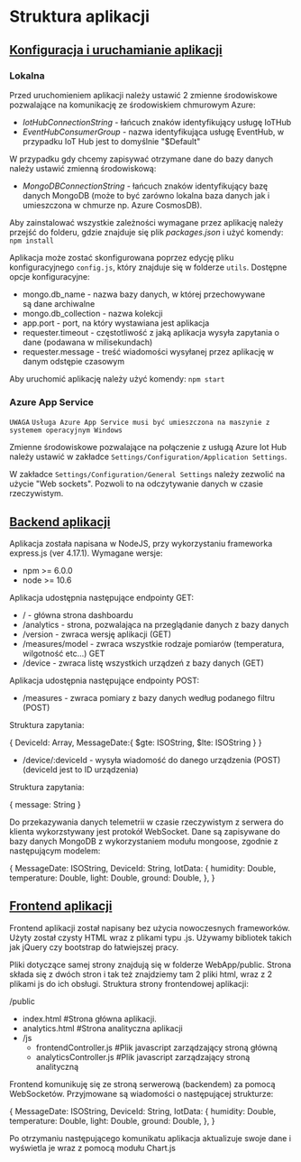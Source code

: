 Struktura aplikacji
================


## [Konfiguracja i uruchamianie aplikacji](#konfiguracja-i-uruchamianie-aplikacji)

### Lokalna

Przed uruchomieniem aplikacji należy ustawić 2 zmienne środowiskowe pozwalające na komunikację ze środowiskiem chmurowym Azure:

* _IotHubConnectionString_ - łańcuch znaków identyfikujący usługę IoTHub
* _EventHubConsumerGroup_ - nazwa identyfikująca usługę EventHub, w przypadku IoT Hub jest to domyślnie "$Default"

W przypadku gdy chcemy zapisywać otrzymane dane do bazy danych należy ustawić zmienną środowiskową:

* _MongoDBConnectionString_ - łańcuch znaków identyfikujący bazę danych MongoDB (może to być zarówno lokalna baza danych jak i umieszczona w chmurze np. Azure CosmosDB).

Aby zainstalować wszystkie zależności wymagane przez aplikację należy przejść do folderu, gdzie znajduje się plik _packages.json_  i użyć komendy: `npm install`

Aplikacja może zostać skonfigurowana poprzez edycję pliku konfiguracyjnego `config.js`, który znajduje się w folderze `utils`. Dostępne opcje konfiguracyjne:

* mongo.db_name - nazwa bazy danych, w której przechowywane są dane archiwalne
* mongo.db_collection - nazwa kolekcji
* app.port - port, na który wystawiana jest aplikacja
* requester.timeout - częstotliwość z jaką aplikacja wysyła zapytania o dane (podawana w milisekundach)
* requester.message - treść wiadomości wysyłanej przez aplikację w danym odstępie czasowym

Aby uruchomić aplikację należy użyć komendy: `npm start`

### Azure App Service

`UWAGA`
`Usługa Azure App Service musi być umieszczona na maszynie z systemem operacyjnym Windows`

Zmienne środowiskowe pozwalające na połączenie z usługą Azure Iot Hub należy ustawić w zakładce `Settings/Configuration/Application Settings`.

W zakładce `Settings/Configuration/General Settings` należy zezwolić na użycie "Web sockets". Pozwoli to na odczytywanie danych w czasie rzeczywistym.


## [Backend aplikacji](#backend-aplikacji)

Aplikacja została napisana w NodeJS, przy wykorzystaniu frameworka express.js (ver 4.17.1). Wymagane wersje:

* npm >= 6.0.0
* node >= 10.6

Aplikacja udostępnia następujące endpointy GET:

* / - główna strona dashboardu
* /analytics - strona, pozwalająca na przeglądanie danych z bazy danych
* /version - zwraca wersję aplikacji (GET)
* /measures/model - zwraca wszystkie rodzaje pomiarów (temperatura, wilgotność etc...) GET
* /device - zwraca listę wszystkich urządzeń z bazy danych (GET)

Aplikacja udostępnia następujące endpointy POST:

* /measures - zwraca pomiary z bazy danych według podanego filtru (POST)

Struktura zapytania:

{
    DeviceId: Array,
    MessageDate:{
        $gte: ISOString,
        $lte: ISOString
    }
}


* /device/:deviceId - wysyła wiadomość do danego urządzenia (POST) (deviceId jest to ID urządzenia)

Struktura zapytania:


{
    message: String
}


Do przekazywania danych telemetrii w czasie rzeczywistym z serwera do klienta wykorzstywany jest protokół WebSocket. Dane są zapisywane do bazy danych MongoDB z wykorzystaniem modułu mongoose, zgodnie z następującym modelem:


{
    MessageDate: ISOString,
    DeviceId: String,
    IotData: {
        humidity: Double,
        temperature: Double,
        light: Double,
        ground: Double,
    },
}


## [Frontend aplikacji](#frontend-aplikacji)


Frontend aplikacji został napisany bez użycia nowoczesnych frameworków. Użyty został czysty HTML wraz z plikami typu .js.
Używamy bibliotek takich jak jQuery czy bootstrap do łatwiejszej pracy.

Pliki dotyczące samej strony znajdują się w folderze WebApp/public. Strona składa się z dwóch stron i tak też znajdziemy tam 2 pliki html, wraz z 2 plikami js do ich obsługi. Struktura strony frontendowej aplikacji:

/public
- index.html                          #Strona główna aplikacji.
- analytics.html                      #Strona analityczna aplikacji
- /js
    - frontendController.js         #Plik javascript zarządzający stroną główną
    - analyticsController.js        #Plik javascript zarządzający stroną analityczną

Frontend komunikuję się ze stroną serwerową (backendem) za pomocą WebSocketów. Przyjmowane są wiadomości o następującej strukturze:

        
{
    MessageDate: ISOString,
    DeviceId: String,
    IotData: {
        humidity: Double,
        temperature: Double,
        light: Double,
        ground: Double,
    },
}
        

Po otrzymaniu następującego komunikatu aplikacja aktualizuje swoje dane i wyświetla je wraz z pomocą modułu Chart.js